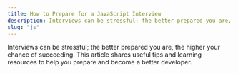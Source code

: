 ```yaml
---
title: How to Prepare for a JavaScript Interview
description: Interviews can be stressful; the better prepared you are, the higher your chance of succeeding. This article shares useful tips and learning resources to help you prepare and become a better developer.
slug: "js"
---
```


Interviews can be stressful; the better prepared you are, the higher your chance of succeeding. This article shares useful tips and learning resources to help you prepare and become a better developer.